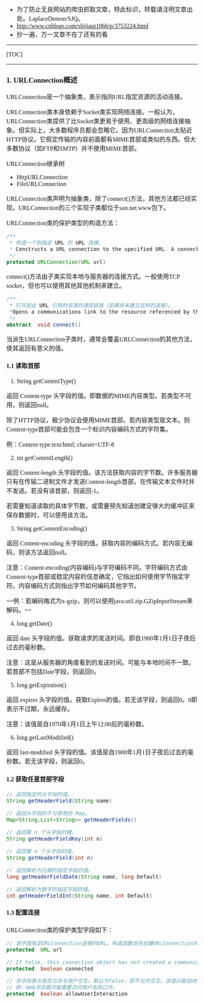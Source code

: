 <font face="SimSun" size=3>

- 为了防止无良网站的爬虫抓取文章，特此标识，转载请注明文章出处。LaplaceDemon/SJQ。
- http://www.cnblogs.com/shijiaqi1066/p/3753224.html
- 抄一遍，万一文章不在了还有的看

---

[TOC]

---

### 1. URLConnection概述

URLConnection是一个抽象类，表示指向URL指定资源的活动连接。

URLConnection类本身依赖于Socket类实现网络连接。一般认为，URLConnection类提供了比Socket类更易于使用、更高级的网络连接抽象。但实际上，大多数程序员都会忽略它。因为URLConnection太贴近HTTP协议。它假定传输的内容前面都有MIME首部或类似的东西。但大多数协议（如FTP和SMTP）并不使用MIME首部。

URLConnection继承树
- HttpURLConnection
- FileURLConnection

URLConnection类声明为抽象类，除了connect()方法，其他方法都已经实现。URLConnection的三个实现子类都位于sun.net.www包下。

URLConnection类的保护类型的构造方法：
~~~java
/**
 * 构造一个到指定 URL 的 URL 连接。
 * Constructs a URL connection to the specified URL. A connection to the object referenced by the URL is not created.
 */
protected URLConnection(URL url)
~~~

connect()方法由子类实现本地与服务器的连接方式。一般使用TCP socket，但也可以使用其他其他机制来建立。
~~~java
/**
 * 打开到此 URL 引用的资源的通信链接（如果尚未建立这样的连接）。
 *Opens a communications link to the resource referenced by this URL, if such a connection has not already been established.
 */
abstract  void connect()
~~~

当派生URLConnection子类时，通常会覆盖URLConnection的其他方法，使其返回有意义的值。

#### 1.1 读取首部

1. String getContentType()

返回 Content-type 头字段的值。即数据的MIME内容类型。若类型不可用，则返回null。

除了HTTP协议，极少协议会使用MIME首部。若内容类型是文本。则Content-type首部可能会包含一个标识内容编码方式的字符集。

例：Content-type:text/html; charset=UTF-8

2. int getContentLength()

返回 Content-length 头字段的值。该方法获取内容的字节数。许多服务器只有在传输二进制文件才发送Content-length首部，在传输文本文件时并不发送。若没有该首部，则返回-1。

若需要知道读取的具体字节数，或需要预先知道创建足够大的缓冲区来保存数据时，可以使用该方法。

3. String getContentEncoding()

返回 Content-encoding 头字段的值。获取内容的编码方式。若内容无编码，则该方法返回null。

注意：Content-encoding(内容编码)与字符编码不同。字符编码方式由Content-type首部或稳定内容的信息确定，它指出如何使用字节指定字符。内容编码方式则指出字节如何编码其他字节。

==例：若编码格式为x-gzip，则可以使用java.util.zip.GZipInputStream来解码。==

4. long getDate()

返回 date 头字段的值。获取请求的发送时间。即自1900年1月1日子夜后过去的毫秒数。

注意：这是从服务器的角度看到的发送时间。可能与本地时间不一致。若首部不包括Date字段，则返回0。

5. long getExpiration()

返回 expires 头字段的值。获取Expires的值。若无该字段，则返回0。0即表示不过期，永远缓存。

注意：该值是自1970年1月1日上午12:00后的毫秒数。

6. long getLastModified()

返回 last-modified 头字段的值。该值是自1900年1月1日子夜后过去的毫秒数。若无该字段，则返回0。

#### 1.2 获取任意首部字段

~~~java
// 返回指定的头字段的值。
String getHeaderField(String name)

// 返回头字段的不可修改的 Map。
Map<String,List<String>> getHeaderFields()

// 返回第 n 个头字段的键。
String getHeaderFieldKey(int n)

// 返回第 n 个头字段的值。
String getHeaderField(int n)

// 返回解析为日期的指定字段的值。
long getHeaderFieldDate(String name, long Default)

// 返回解析为数字的指定字段的值。
int getHeaderFieldInt(String name, int Default)
~~~

#### 1.3 配置连接

URLConnection类的保护类型字段如下：

~~~java
// 该字段指定URLConnection连接的URL。构造函数会在创建URLConnection时设置，此后就不能再改变。
protected  URL url

// If false, this connection object has not created a communications link to the specified URL. If true, the communications link has been established.
protected  boolean connected

// 该字段表示是否允许与用户交互。默认为false，即不允许交互。该值只能在URLConnection连接前设置。
// 例：Web浏览器可能需要访问用户名和口令。
protected  boolean allowUserInteraction

~~~


























</font>